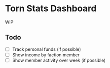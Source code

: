 # Torn Stats Dashboard

WIP

## Todo

- [ ] Track personal funds (if possible)
- [ ] Show income by faction member
- [ ] Show member activity over week (if possible)
